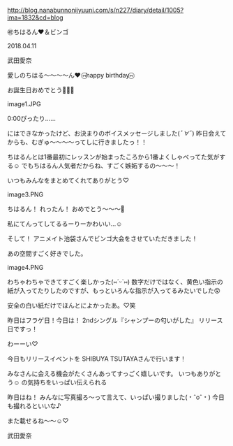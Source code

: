 http://blog.nanabunnonijyuuni.com/s/n227/diary/detail/1005?ima=1832&cd=blog



㊗︎ちはるん❤︎＆ビンゴ

2018.04.11

武田愛奈



愛しのちはる〜〜〜〜ん❤︎
 ⑅⃝︎happy birthday⑅⃝︎


お誕生日おめでとう🎈🎊🎂

image1.JPG



0:00ぴったり……


にはできなかったけど、お決まりのボイスメッセージしました(*ﾟ∀ﾟ*)
昨日会えてからも、むぎゅ〜〜〜〜ってしに行きましたっ！！









ちはるんとは1番最初にレッスンが始まったころから1番よくしゃべってた気がする☺️
でもちはるん人気者だからね、すごく嫉妬するの〜〜〜！

いつもみんなをまとめてくれてありがとう♡


image3.PNG

ちはるん！
れったん！
おめでとう〜〜〜🌸



私にてんってしてるるーりーかわいい…☺️









そして！
アニメイト池袋さんでビンゴ大会をさせていただきました！


あの空間すごく好きでした。

image4.PNG

わちゃわちゃできてすごく楽しかった(⑅︎ˊᵕˋ⑅︎)
数字だけではなく、黄色い指示の紙が入ってたりしたのですが、もっといろんな指示が入ってるみたいでした😵

安全の白い紙だけでほんとによかったあ。♡笑












昨日はフラゲ日！今日は！
2ndシングル『シャンプーの匂いがした』
リリース日ですっ！

わーーい♡



今日もリリースイベントを
SHIBUYA TSUTAYAさんで行います！

みなさんに会える機会がたくさんあってすっごく嬉しいです。
いつもありがとう☺️
の気持ちをいっぱい伝えられる










昨日はね！
みんなに写真撮ろ〜って言えて、いっぱい撮りました(﹡ˆoˆ﹡)
今日も撮れるといいな♪

また載せるね〜〜☺️♡



武田愛奈